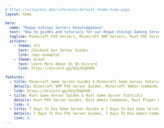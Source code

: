 ```yaml
---
# https://vitepress.dev/reference/default-theme-home-page
layout: home

hero:
  name: "Rogue Vikings Servers Knowledgebase"
  text: "How to guides and tutorials for our Rogue Vikings Gaming Servers."
  tagline: Minecraft PVE Servers, Minecraft SMP Servers, Rust PVE Servers, 7 Days To Die PVE Servers, Tutorials and Server Guides for Rogue Vikings Gaming Servers
  actions:
    - theme: alt
      text: Checkout Our Server Guides
      link: /api-examples
    - theme: brand
      text: Learn More About Us On Discord
      link: https://discord.gg/6Zy29qbkKD

features:
  - title: Minecraft Game Server Guides & Minecraft Game Server Tutorials
    details: Minecraft SMP PVE Server Guides, Minecraft Admin Commands, Minecraft Player Commands, Minecraft Skyblock Commands, Minecraft PVE Server Comands
    link: https://discord.gg/6Zy29qbkKD,
  - title: Rust Game Server Guides & Rust Game Server Tutorials
    details: Rust PVE Server Guides, Rust Admin Commands, Rust Player Commands, Rust Server Commands, Rust PVE Server Comands, Rust PVE Mods
    link: #,
  - title: 7 Days To Die Game Server Guides & 7 Days To Die Game Server Tutorials
    details: 7 Days To Die PVE Server Guides, 7 Days To Die Admin Commands, 7 Days To Die Player Commands, 7 Days To Die Server Commands, 7 Days To Die PVE Server Comands
    link: #,
---
```

